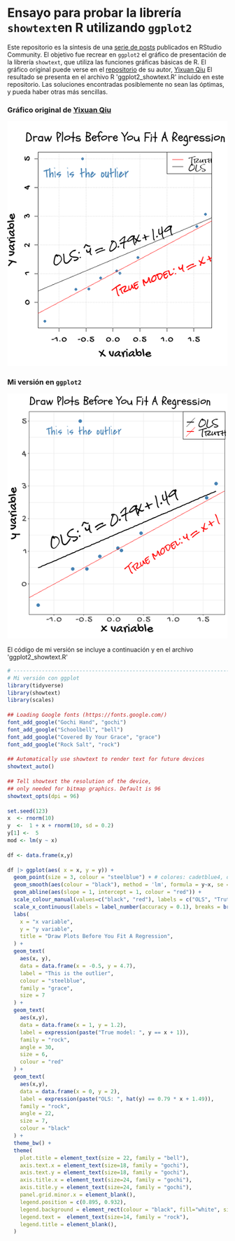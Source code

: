 # Ensayo para probar la librería `showtext`en R utilizando `ggplot2`
Este repositorio es la síntesis de una [serie de posts](https://community.rstudio.com/t/legend-in-ggplot2/156765) publicados en RStudio Community. El objetivo fue recrear en `ggplot2` el gráfico de presentación de la librería `showtext`, que utiliza las funciones gráficas básicas de R. El gráfico original puede verse en el [repositorio](https://github.com/yixuan/showtext) de su autor, [Yixuan Qiu](https://github.com/yixuan)
El resultado se presenta en el archivo R 'ggplot2_showtext.R' incluido en este repositorio. Las soluciones encontradas posiblemente no sean las óptimas, y pueda haber otras más sencillas. 

### Gráfico original de [Yixuan Qiu](https://github.com/yixuan)
![Yixuan](original_yixuan.png)



### Mi versión en `ggplot2`
![Mi versión](ggplot2-version.png)

El código de mi versión se incluye a continuación y en el archivo 'ggplot2_showtext.R' 

```r
# ----------------------------------------------------------------------------
# Mi versión con ggplot
library(tidyverse)
library(showtext)
library(scales)

## Loading Google fonts (https://fonts.google.com/)
font_add_google("Gochi Hand", "gochi")
font_add_google("Schoolbell", "bell")
font_add_google("Covered By Your Grace", "grace")
font_add_google("Rock Salt", "rock")

## Automatically use showtext to render text for future devices
showtext_auto()

## Tell showtext the resolution of the device,
## only needed for bitmap graphics. Default is 96
showtext_opts(dpi = 96)

set.seed(123)
x  <- rnorm(10)
y  <-  1 + x + rnorm(10, sd = 0.2)
y[1] <-  5
mod <- lm(y ~ x)

df <- data.frame(x,y)

df |> ggplot(aes( x = x, y = y)) +
  geom_point(size = 3, colour = "steelblue") + # colores: cadetblue4, dodgerblue3, firebrick4, 
  geom_smooth(aes(colour = "black"), method = 'lm', formula = y~x, se = F) +
  geom_abline(aes(slope = 1, intercept = 1, colour = "red")) +
  scale_colour_manual(values=c("black", "red"), labels = c("OLS", "Truth")) +
  scale_x_continuous(labels = label_number(accuracy = 0.1), breaks = breaks_extended(6)) +
  labs(
    x = "x variable",
    y = "y variable",
    title = "Draw Plots Before You Fit A Regression",
  ) +
  geom_text(
    aes(x, y), 
    data = data.frame(x = -0.5, y = 4.7), 
    label = "This is the outlier",
    colour = "steelblue",
    family = "grace",
    size = 7
  ) + 
  geom_text(
    aes(x,y),
    data = data.frame(x = 1, y = 1.2), 
    label = expression(paste("True model: ", y == x + 1)),
    family = "rock",
    angle = 30,
    size = 6, 
    colour = "red" 
  ) +
  geom_text(
    aes(x,y),
    data = data.frame(x = 0, y = 2), 
    label = expression(paste("OLS: ", hat(y) == 0.79 * x + 1.49)),
    family = "rock",
    angle = 22,
    size = 7, 
    colour = "black" 
  ) +
  theme_bw() + 
  theme(
    plot.title = element_text(size = 22, family = "bell"),
    axis.text.x = element_text(size=18, family = "gochi"),
    axis.text.y = element_text(size=18, family = "gochi"),
    axis.title.x = element_text(size=24, family = "gochi"),
    axis.title.y = element_text(size=24, family = "gochi"),
    panel.grid.minor.x = element_blank(),
    legend.position = c(0.895, 0.932),
    legend.background = element_rect(colour = "black", fill="white", size=0.5, linetype="solid"),
    legend.text =  element_text(size=14, family = "rock"),
    legend.title = element_blank(),
  )

```
